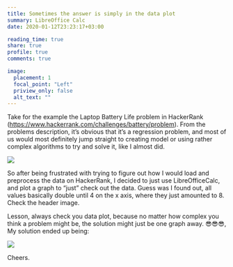 ```yaml
---
title: Sometimes the answer is simply in the data plot 
summary: LibreOffice Calc
date: 2020-01-12T23:23:17+03:00

reading_time: true
share: true
profile: true
comments: true

image:
  placement: 1
  focal_point: "Left"
  priview_only: false
  alt_text: ""
---
```


Take for the example the Laptop Battery Life problem in HackerRank (https://www.hackerrank.com/challenges/battery/problem). From the problems description, it’s obvious that it’s a regression problem, and most of us would most definitely jump straight to creating model or using rather complex algorithms to try and solve it, like I almost did.

![](/in_plot/in_plot_1.png)

So after being frustrated with trying to figure out how I would load and preprocess the data on HackerRank, I decided to just use LibreOfficeCalc, and plot a graph to “just” check out the data. Guess was I found out, all values basically double until 4 on the x axis, where they just amounted to 8. Check the header image.

Lesson, always check you data plot, because no matter how complex you think a problem might be, the solution might just be one graph away. 😎😎😎, My solution ended up being:

![](/in_plot/in_plot_2.png)

Cheers.